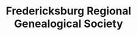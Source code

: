 ---
layout: repo
title: "Fredericksburg Regional Genealogical Society"
id: 16596
permalink: repos/16596/
---